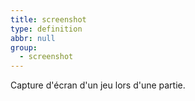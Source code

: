 ```yaml
---
title: screenshot
type: definition
abbr: null
group:
  - screenshot
---
```

Capture d'écran d'un jeu lors d'une partie.
